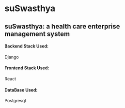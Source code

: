 # suSwasthya
## suSwasthya: a health care enterprise management system
#### Backend Stack Used:
Django
#### Frontend Stack Used:
React
#### DataBase Used:
Postgresql





